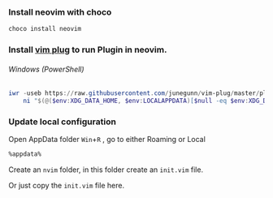 
### Install neovim with choco
```bash
choco install neovim
```

### Install [vim plug](https://github.com/junegunn/vim-plug) to run Plugin in neovim.
###### Windows (PowerShell)

```powershell
iwr -useb https://raw.githubusercontent.com/junegunn/vim-plug/master/plug.vim |`
    ni "$(@($env:XDG_DATA_HOME, $env:LOCALAPPDATA)[$null -eq $env:XDG_DATA_HOME])/nvim-data/site/autoload/plug.vim" -Force
```

### Update local configuration
Open AppData folder  `Win`+`R` , go to either Roaming or Local
```bash
%appdata%
```
Create an `nvim` folder, in this folder create an `init.vim` file.

Or just copy the `init.vim` file here.
